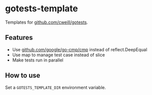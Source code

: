 # gotests-template

Templates for [github.com/cweill/gotests](https://github.com/cweill/gotests). 

## Features

- Use [github.com/google/go-cmp/cmp](https://godoc.org/github.com/google/go-cmp/cmp) instead of reflect.DeepEqual
- Use map to manage test case instead of slice
- Make tests run in parallel

## How to use

Set a `GOTESTS_TEMPLATE_DIR` environment variable.
